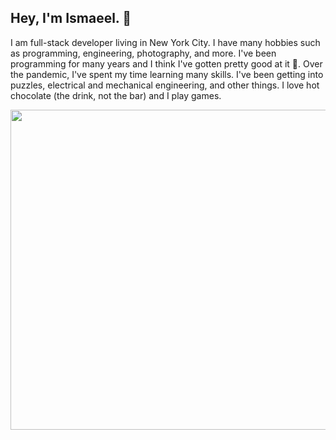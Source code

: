 ## Hey, I'm Ismaeel. 👋

I am full-stack developer living in New York City. I have many hobbies such as programming, engineering, photography, and more. I've been programming for many years and I think I've gotten pretty good at it 👀. Over the pandemic, I've spent my time learning many skills. I've been getting into puzzles, electrical and mechanical engineering, and other things. I love hot chocolate (the drink, not the bar) and I play games.
<div>
<a href="https://github.com/anuraghazra/github-readme-stats">
    <img align="center" width="512" src="https://github-readme-stats.vercel.app/api?username=IsmaeelAkram&show_icons=true&theme=dark&count_private=true" />
</a>
</div>
